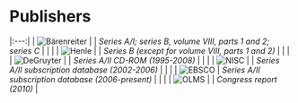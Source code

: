 # Publishers

|:---:|
| ![Bärenreiter](/images/publications/baerenreiter.png) |
| *Series A/I; series B, volume VIII, parts 1 and 2; series C* |
| |
| ![Henle](/images/publications/henle.png) |
| *Series B (except for volume VIII, parts 1 and 2)* |
| |
| ![DeGruyter](/images/publications/degruyer.png) |
| *Series A/II CD-ROM (1995-2008)* |
| |
| ![NISC](/images/publications/nisc.png) |
| *Series A/II subscription database (2002-2006)* |
| |
| ![EBSCO](/images/publications/ebsco.png)
| *Series A/II subscription database (2006-present)* |
| |
| ![OLMS](/images/publications/olms.png) |
| *Congress report (2010)* |